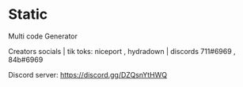 # Static 








Multi code Generator









Creators socials | tik toks: niceport , hydradown | discords 711#6969 , 84b#6969









Discord server: https://discord.gg/DZQsnYtHWQ

